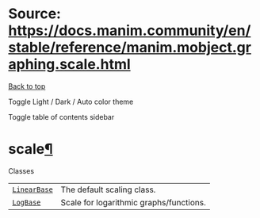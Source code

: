 # Source: https://docs.manim.community/en/stable/reference/manim.mobject.graphing.scale.html

[Back to top](#)

Toggle Light / Dark / Auto color theme

Toggle table of contents sidebar

scale[¶](#module-manim.mobject.graphing.scale "Link to this heading")
=====================================================================

Classes

|  |  |
| --- | --- |
| [`LinearBase`](manim.mobject.graphing.scale.LinearBase.html#manim.mobject.graphing.scale.LinearBase "manim.mobject.graphing.scale.LinearBase") | The default scaling class. |
| [`LogBase`](manim.mobject.graphing.scale.LogBase.html#manim.mobject.graphing.scale.LogBase "manim.mobject.graphing.scale.LogBase") | Scale for logarithmic graphs/functions. |